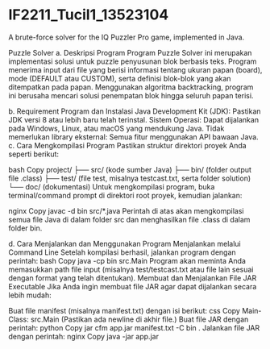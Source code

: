 # IF2211_Tucil1_13523104
A brute-force solver for the IQ Puzzler Pro game, implemented in Java.

Puzzle Solver
a. Deskripsi Program
Program Puzzle Solver ini merupakan implementasi solusi untuk puzzle penyusunan blok berbasis teks. Program menerima input dari file yang berisi informasi tentang ukuran papan (board), mode (DEFAULT atau CUSTOM), serta definisi blok-blok yang akan ditempatkan pada papan. Menggunakan algoritma backtracking, program ini berusaha mencari solusi penempatan blok hingga seluruh papan terisi.

b. Requirement Program dan Instalasi
Java Development Kit (JDK): Pastikan JDK versi 8 atau lebih baru telah terinstal.
Sistem Operasi: Dapat dijalankan pada Windows, Linux, atau macOS yang mendukung Java.
Tidak memerlukan library eksternal: Semua fitur menggunakan API bawaan Java.
c. Cara Mengkompilasi Program
Pastikan struktur direktori proyek Anda seperti berikut:

bash
Copy
project/
├── src/         (kode sumber Java)
├── bin/         (folder output file .class)
├── test/        (file test, misalnya testcast.txt, serta folder solution)
└── doc/         (dokumentasi)
Untuk mengkompilasi program, buka terminal/command prompt di direktori root proyek, kemudian jalankan:

nginx
Copy
javac -d bin src/*.java
Perintah di atas akan mengkompilasi semua file Java di dalam folder src dan menghasilkan file .class di dalam folder bin.

d. Cara Menjalankan dan Menggunakan Program
Menjalankan melalui Command Line
Setelah kompilasi berhasil, jalankan program dengan perintah:
bash
Copy
java -cp bin src.Main
Program akan meminta Anda memasukkan path file input (misalnya test/testcast.txt atau file lain sesuai dengan format yang telah ditentukan).
Membuat dan Menjalankan File JAR Executable
Jika Anda ingin membuat file JAR agar dapat dijalankan secara lebih mudah:

Buat file manifest (misalnya manifest.txt) dengan isi berikut:
css
Copy
Main-Class: src.Main
(Pastikan ada newline di akhir file.)
Buat file JAR dengan perintah:
python
Copy
jar cfm app.jar manifest.txt -C bin .
Jalankan file JAR dengan perintah:
nginx
Copy
java -jar app.jar
